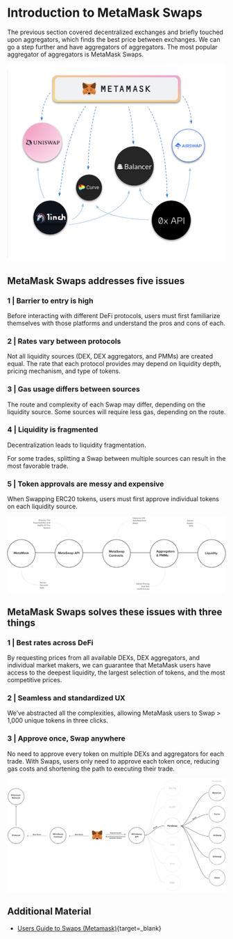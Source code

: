 # Introduction to MetaMask Swaps

The previous section covered decentralized exchanges and briefly touched upon aggregators, which finds the best price between exchanges. We can go a step further and have aggregators of aggregators. The most popular aggregator of aggregators is MetaMask Swaps.

![metamask-swaps-aggregator](/docs/img/S05/metamask-swaps-aggregator.png)

## MetaMask Swaps addresses five issues

### 1 | Barrier to entry is high

Before interacting with different DeFi protocols, users must first familiarize themselves with those platforms and understand the pros and cons of each.

### 2 | Rates vary between protocols

Not all liquidity sources (DEX, DEX aggregators, and PMMs) are created equal. The rate that each protocol provides may depend on liquidity depth, pricing mechanism, and type of tokens.

### 3 | Gas usage differs between sources

The route and complexity of each Swap may differ, depending on the liquidity source. Some sources will require less gas, depending on the route.

### 4 | Liquidity is fragmented

Decentralization leads to liquidity fragmentation.

For some trades, splitting a Swap between multiple sources can result in the most favorable trade.

### 5 | Token approvals are messy and expensive

When Swapping ERC20 tokens, users must first approve individual tokens on each liquidity source.

![metamask-flow-cycle](/docs/img/S05/metamask-flow-cycle.png)

## MetaMask Swaps solves these issues with three things

### 1 | Best rates across DeFi

By requesting prices from all available DEXs, DEX aggregators, and individual market makers, we can guarantee that MetaMask users have access to the deepest liquidity, the largest selection of tokens, and the most competitive prices.

### 2 | Seamless and standardized UX

We’ve abstracted all the complexities, allowing MetaMask users to Swap > 1,000 unique tokens in three clicks.

### 3 | Approve once, Swap anywhere

No need to approve every token on multiple DEXs and aggregators for each trade. With Swaps, users only need to approve each token once, reducing gas costs and shortening the path to executing their trade.

![metamask-swaps-order-flow](/docs/img/S05/metamask-swaps-order-flow.png)

## Additional Material
- [Users Guide to Swaps (Metamask)](https://metamask.zendesk.com/hc/en-us/articles/4405093054363){target=_blank}
